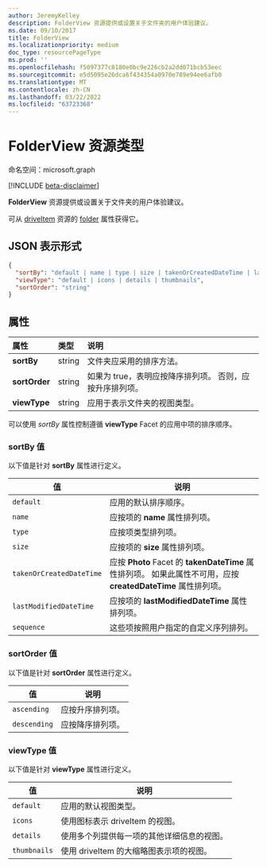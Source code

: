 ```yaml
---
author: JeremyKelley
description: FolderView 资源提供或设置关于文件夹的用户体验建议。
ms.date: 09/10/2017
title: FolderView
ms.localizationpriority: medium
doc_type: resourcePageType
ms.prod: ''
ms.openlocfilehash: f5097377c8180e0bc9e226cb2a2dd071bcb53eec
ms.sourcegitcommit: e5d5095e26dca6f434354a0970e789e94ee6afb0
ms.translationtype: MT
ms.contentlocale: zh-CN
ms.lasthandoff: 03/22/2022
ms.locfileid: "63723368"
---
```

# <a name="folderview-resource-type"></a>FolderView 资源类型

命名空间：microsoft.graph

[!INCLUDE [beta-disclaimer](../../includes/beta-disclaimer.md)]

**FolderView** 资源提供或设置关于文件夹的用户体验建议。

可从 [driveItem][item-resource] 资源的 [folder][folder-facet] 属性获得它。

## <a name="json-representation"></a>JSON 表示形式

<!-- { "blockType": "resource", "@odata.type": "microsoft.graph.folderView" } -->

```json
{
  "sortBy": "default | name | type | size | takenOrCreatedDateTime | lastModifiedDateTime | sequence",
  "viewType": "default | icons | details | thumbnails",
  "sortOrder": "string"
}
```

## <a name="properties"></a>属性

| 属性      | 类型   | 说明                                                                                                      |
| :------------ | :----- | :--------------------------------------------------------------------------------------------------------------- |
| **sortBy**    | string | 文件夹应采用的排序方法。                                                                 |
| **sortOrder** | string | 如果为 true，表明应按降序排列项。 否则，应按升序排列项。 |
| **viewType**  | string | 应用于表示文件夹的视图类型。                                                    |

可以使用 _sortBy_ 属性控制遵循 **viewType** Facet 的应用中项的排序顺序。

### <a name="sortby-values"></a>sortBy 值

以下值是针对 **sortBy** 属性进行定义。

| 值                    | 说明                                                                                                                                           |
| ------------------------ | ----------------------------------------------------------------------------------------------------------------------------------------------------- |
| `default`                | 应用的默认排序顺序。                                                                                                            |
| `name`                   | 应按项的 **name** 属性排列项。                                                                                       |
| `type`                   | 应按项类型排列项。                                                                                                         |
| `size`                   | 应按项的 **size** 属性排列项。                                                                                       |
| `takenOrCreatedDateTime` | 应按 **Photo** Facet 的 **takenDateTime** 属性排列项。 如果此属性不可用，应按 **createdDateTime** 属性排列项。 |
| `lastModifiedDateTime`   | 应按项的 **lastModifiedDateTime** 属性排列项。                                                                       |
| `sequence`               | 这些项按照用户指定的自定义序列排列。                                                                                                 |

### <a name="sortorder-values"></a>sortOrder 值

以下值是针对 **sortOrder** 属性进行定义。

| 值        | 说明                                   |
| ------------ | --------------------------------------------- |
| `ascending`  | 应按升序排列项。  |
| `descending` | 应按降序排列项。 |

### <a name="viewtype-values"></a>viewType 值

以下值是针对 **viewType** 属性进行定义。

| 值        | 说明                                                                   |
| ------------ | ----------------------------------------------------------------------------- |
| `default`    | 应用的默认视图类型。                                    |
| `icons`      | 使用图标表示 driveItem 的视图。                               |
| `details`    | 使用多个列提供每一项的其他详细信息的视图。 |
| `thumbnails` | 使用 driveItem 的大缩略图表示项的视图。      |

[item-resource]: driveitem.md
[folder-facet]: folder.md

<!-- uuid: f9e446fd-190b-4692-a605-bb60e78f1f19
2017-05-03 02:34:40 UTC -->

<!--
{
  "type": "#page.annotation",
  "description": "folderView resource",
  "keywords": "",
  "section": "documentation",
  "tocPath": "",
  "suppressions": []
}
-->
